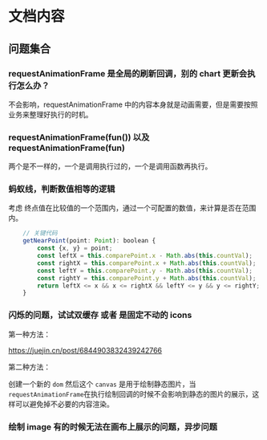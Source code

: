 # 文档内容

## 问题集合

### requestAnimationFrame 是全局的刷新回调，别的 chart 更新会执行怎么办？

不会影响，requestAnimationFrame 中的内容本身就是动画需要，但是需要按照业务来整理好执行的时机。

### requestAnimationFrame(fun()) 以及 requestAnimationFrame(fun)

两个是不一样的，一个是调用执行过的，一个是调用函数再执行。

### 蚂蚁线，判断数值相等的逻辑

考虑 终点值在比较值的一个范围内，通过一个可配置的数值，来计算是否在范围内。

```js
    // 关键代码
    getNearPoint(point: Point): boolean {
        const {x, y} = point;
        const leftX = this.comparePoint.x - Math.abs(this.countVal);
        const rightX = this.comparePoint.x + Math.abs(this.countVal);
        const leftY = this.comparePoint.y - Math.abs(this.countVal);
        const rightY = this.comparePoint.y + Math.abs(this.countVal);
        return leftX <= x && x <= rightX && leftY <= y && y <= rightY;
    }
```

### 闪烁的问题，试试双缓存 或者 是固定不动的 icons

第一种方法：

<https://juejin.cn/post/6844903832439242766>

第二种方法：

创建一个新的 `dom` 然后这个 `canvas` 是用于绘制静态图片，当`requestAnimationFrame`在执行绘制回调的时候不会影响到静态的图片的展示，这样可以避免掉不必要的内容渲染。

### 绘制 image 有的时候无法在画布上展示的问题，异步问题
